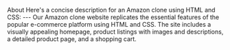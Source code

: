 About
Here's a concise description for an Amazon clone using HTML and CSS: --- Our Amazon clone website replicates the essential features of the popular e-commerce platform using HTML and CSS. The site includes a visually appealing homepage, product listings with images and descriptions, a detailed product page, and a shopping cart.
